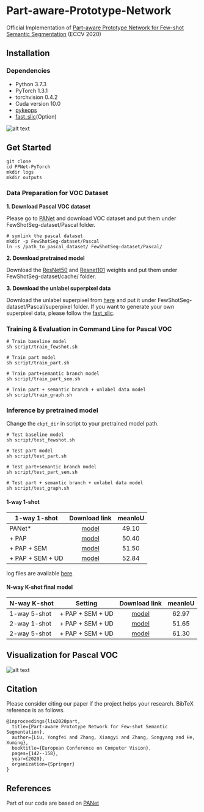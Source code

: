 # Part-aware-Prototype-Network
Official Implementation of [Part-aware Prototype Network for Few-shot Semantic Segmentation](https://arxiv.org/pdf/2007.06309.pdf) (ECCV 2020)


## Installation

### Dependencies
* Python 3.7.3
* PyTorch 1.3.1
* torchvision 0.4.2
* Cuda version 10.0
* [pykeops](https://www.kernel-operations.io/keops/python/installation.html)
* [fast_slic](https://github.com/Algy/fast-slic)(Option)

![alt text](demo/overview.png)


## Get Started
```
git clone 
cd PPNet-PyTorch
mkdir logs
mkdir outputs
```

### Data Preparation for VOC Dataset
**1. Download Pascal VOC dataset**

Please go to [PANet](https://github.com/kaixin96/PANet) and download VOC dataset
and put them under FewShotSeg-dataset/Pascal folder.
```
# symlink the pascal dataset
mkdir -p FewShotSeg-dataset/Pascal
ln -s /path_to_pascal_dataset/ FewShotSeg-dataset/Pascal/
```

**2. Download pretrained model**

Download the [ResNet50](https://download.pytorch.org/models/resnet50-19c8e357.pth) 
and [Resnet101](https://download.pytorch.org/models/resnet50-19c8e357.pth)
weights and put them under FewShotSeg-dataset/cache/ folder.

**3. Download the unlabel superpixel data**

Download the unlabel superpixel from [here](https://drive.google.com/file/d/1732jFI0qQBkGyjlWVExxyZYSru7HACkP/view?usp=sharing) and 
put it under FewShotSeg-dataset/Pascal/superpixel folder.
If you want to generate your own superpixel data, please follow the [fast_slic](https://github.com/Algy/fast-slic).


### Training & Evaluation in Command Line for Pascal VOC
```
# Train baseline model 
sh script/train_fewshot.sh

# Train part model
sh script/train_part.sh

# Train part+semantic branch model
sh script/train_part_sem.sh

# Train part + semantic branch + unlabel data model
sh script/train_graph.sh

```

### Inference by pretrained model
Change the ```ckpt_dir``` in script to your pretrained model path.
```
# Test baseline model 
sh script/test_fewshot.sh

# Test part model
sh script/test_part.sh

# Test part+semantic branch model
sh script/test_part_sem.sh

# Test part + semantic branch + unlabel data model
sh script/test_graph.sh
```
#### 1-way 1-shot 
|   1-way 1-shot | Download link             |        meanIoU                                | 
|-----------------------|:--------------------------------------------------:|:--------------------------------------------------:|
| PANet* | [model](https://drive.google.com/drive/folders/1OrVJ74LbhgUhIOp8nen79Yv56esO4an4?usp=sharing)           |  49.10  |
| + PAP | [model](https://drive.google.com/drive/folders/1cZBV-v8uvbmWPhiAlBDyYUT8MoT6zzto?usp=sharing)            |  50.40  | 
| + PAP + SEM | [model](https://drive.google.com/drive/folders/1MDy_-Mt4lLyUWPhXOTcssrT5R0rI6IPZ?usp=sharing)      |  51.50  |
| + PAP + SEM + UD | [model](https://drive.google.com/drive/folders/1gbgYrTTcdkaS48C6ohlSc0NhK26wdoV_?usp=sharing) |  52.84  |

log files are available [here](https://drive.google.com/drive/folders/1mXidsz9WtUFjx9OEw94N2oN3mDT-I6ix?usp=sharing)

#### N-way K-shot final model 

|   N-way K-shot | Setting | Download link             |        meanIoU                                | 
|-----------------------|:--------------------------------------------------:|:--------------------------------------------------:|:--------------------------------------------------:|
| 1-way 5-shot | + PAP + SEM + UD | [model](https://drive.google.com/drive/folders/1axevPqPjtYOhCAgC5EqwyuvqGEdRl-qe?usp=sharing)            |  62.97  |
| 2-way 1-shot | + PAP + SEM + UD | [model](https://drive.google.com/drive/folders/1WVQNXkmgoei6VkzC29uGJi5fIqYLLt4T?usp=sharing)            |  51.65  | 
| 2-way 5-shot | + PAP + SEM + UD | [model](https://drive.google.com/drive/folders/1kecVIVW4b6dxX4VFpWX2kF1tn8LUGCmR?usp=sharing)            |  61.30  |


## Visualization for Pascal VOC
![alt text](demo/vis.png)

## Citation
Please consider citing our paper if the project helps your research. BibTeX reference is as follows.
```
@inproceedings{liu2020part,
  title={Part-aware Prototype Network for Few-shot Semantic Segmentation},
  author={Liu, Yongfei and Zhang, Xiangyi and Zhang, Songyang and He, Xuming},
  booktitle={European Conference on Computer Vision},
  pages={142--158},
  year={2020},
  organization={Springer}
}
```

## References
Part of our code are based on [PANet](https://github.com/kaixin96/PANet)
